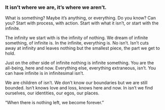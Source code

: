 ### It isn’t where we are, it’s where we aren’t.

What is something? Maybe it’s anything, or everything. Do you know? Can you? Start with process, with action. Start with what it isn’t, or start with the infinite. 

The infinity we start with is the infinity of nothing. We dream of infinite something, of infinite is. In the infinite, everything is. No isn’t. Isn’t cuts away at infinity and leaves nothing but the smallest piece, the part we get to hold.

Just on the other side of infinite nothing is infinite something. You are the all-being, here and now. Everything else, everything extraneous, isn’t. You can have infinite is in infinitesimal isn’t. 

We are children of isn’t. We don’t know our boundaries but we are still bounded. Isn’t knows love and loss, knows here and now. In isn’t we find ourselves, our identities, our egos, our places. 

“When there is nothing left, we become forever.” 
